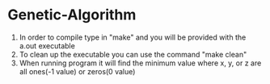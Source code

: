 # Genetic-Algorithm

1) In order to compile type in "make" and you will be provided with the a.out executable
2) To clean up the executable you can use the command "make clean"
3) When running program it will find the minimum value where x, y, or z are all
    ones(-1 value) or zeros(0 value)
